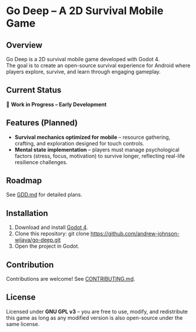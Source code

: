# Go Deep – A 2D Survival Mobile Game

## Overview
Go Deep is a 2D survival mobile game developed with Godot 4.  
The goal is to create an open-source survival experience for Android where players explore, survive, and learn through engaging gameplay.

## Current Status
🚧 **Work in Progress – Early Development**

## Features (Planned)
- **Survival mechanics optimized for mobile** – resource gathering, crafting, and exploration designed for touch controls.
- **Mental state implementation** – players must manage psychological factors (stress, focus, motivation) to survive longer, reflecting real-life resilience challenges.

## Roadmap
See [GDD.md](GDD.md) for detailed plans.

## Installation
1. Download and install [Godot 4](https://godotengine.org/download).
2. Clone this repository: git clone https://github.com/andrew-johnson-wijaya/go-deep.git
3. Open the project in Godot.

## Contribution
Contributions are welcome! See [CONTRIBUTING.md](CONTRIBUTING.md).

## License
Licensed under **GNU GPL v3** – you are free to use, modify, and redistribute this game as long as any modified version is also open-source under the same license.
